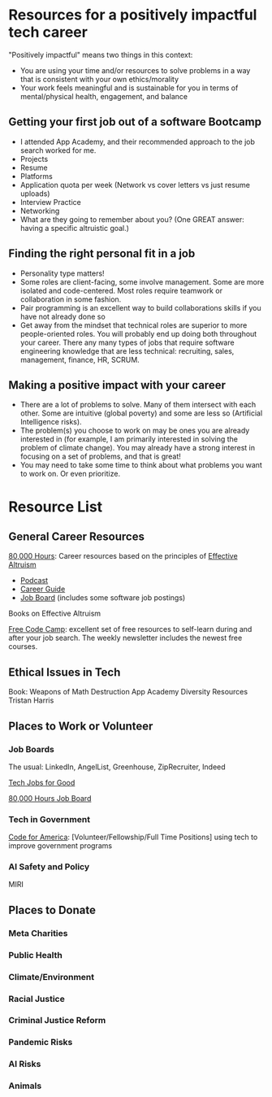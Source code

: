 # Resources for a positively impactful tech career 

"Positively impactful" means two things in this context:

- You are using your time and/or resources to solve problems in a way that is consistent with your own ethics/morality
- Your work feels meaningful and is sustainable for you in terms of mental/physical health, engagement, and balance


## Getting your first job out of a software Bootcamp

- I attended App Academy, and their recommended approach to the job search worked for me.
- Projects
- Resume
- Platforms
- Application quota per week (Network vs cover letters vs just resume uploads)
- Interview Practice
- Networking
- What are they going to remember about you? (One GREAT answer: having a specific altruistic goal.)


## Finding the right personal fit in a job

- Personality type matters! 
- Some roles are client-facing, some involve management. Some are more isolated and code-centered. Most roles require teamwork or collaboration in some fashion. 
- Pair programming is an excellent way to build collaborations skills if you have not already done so
- Get away from the mindset that technical roles are superior to more people-oriented roles. You will probably end up doing both throughout your career. There any many types of jobs that require software engineering knowledge that are less technical: recruiting, sales, management, finance, HR, SCRUM. 

## Making a positive impact with your career

- There are a lot of problems to solve. Many of them intersect with each other. Some are intuitive (global poverty) and some are less so (Artificial Intelligence risks).
- The problem(s) you choose to work on may be ones you are already interested in (for example, I am primarily interested in solving the problem of climate change). You may already have a strong interest in focusing on a set of problems, and that is great!
- You may need to take some time to think about what problems you want to work on. Or even prioritize.

# Resource List

## General Career Resources

[80,000 Hours](https://80000hours.org/): Career resources based on the principles of [Effective Altruism](https://en.wikipedia.org/wiki/Effective_altruism)
- [Podcast](https://80000hours.org/podcast/)
- [Career Guide](https://80000hours.org/career-guide/)
- [Job Board](https://80000hours.org/job-board/) (includes some software job postings)

Books on Effective Altruism

[Free Code Camp](https://www.freecodecamp.org/): excellent set of free resources to self-learn during and after your job search. The weekly newsletter includes the newest free courses.

## Ethical Issues in Tech

Book: Weapons of Math Destruction
App Academy Diversity Resources
Tristan Harris


## Places to Work or Volunteer

### Job Boards

The usual: LinkedIn, AngelList, Greenhouse, ZipRecruiter, Indeed

[Tech Jobs for Good](https://www.techjobsforgood.com/#q)

[80,000 Hours Job Board](https://80000hours.org/job-board/)

### Tech in Government

[Code for America](https://www.codeforamerica.org/): [Volunteer/Fellowship/Full Time Positions] using tech to improve government programs

### AI Safety and Policy

MIRI

## Places to Donate

### Meta Charities

### Public Health

### Climate/Environment

### Racial Justice

### Criminal Justice Reform

### Pandemic Risks

### AI Risks

### Animals


